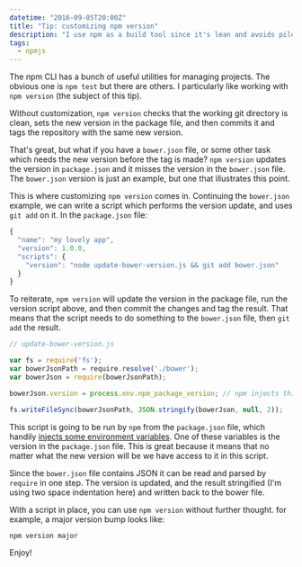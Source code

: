 ```yaml
---
datetime: "2016-09-05T20:00Z"
title: "Tip: customizing npm version"
description: "I use npm as a build tool since it's lean and avoids piles of dependencies while keeping the build portable. I demonstrate how to tweak the version script."
tags:
  - npmjs
---
```

The npm CLI has a bunch of useful utilities for managing projects. The obvious
one is `npm test` but there are others. I particularly like working with
`npm version` (the subject of this tip).

Without customization, `npm version` checks that the working git directory is
clean, sets the new version in the package file, and then commits it and tags
the repository with the same new version.

That's great, but what if you have a `bower.json` file, or some other task which
needs the new version before the tag is made? `npm version` updates the version
in `package.json` and it misses the version in the `bower.json` file. The
`bower.json` version is just an example, but one that illustrates this point.

This is where customizing `npm version` comes in. Continuing the `bower.json`
example, we can write a script which performs the version update, and
uses `git add` on it. In the `package.json` file:

```javascript
{
  "name": "my lovely app",
  "version": 1.0.0,
  "scripts": {
    "version": "node update-bower-version.js && git add bower.json"
  }
}
```

To reiterate, `npm version` will update the version in the package file, run the
version script above, and then commit the changes and tag the result. That means
that the script needs to do something to the `bower.json` file, then `git add`
the result.

```javascript
// update-bower-version.js

var fs = require('fs');
var bowerJsonPath = require.resolve('./bower');
var bowerJson = require(bowerJsonPath);

bowerJson.version = process.env.npm_package_version; // npm injects this

fs.writeFileSync(bowerJsonPath, JSON.stringify(bowerJson, null, 2));
```

This script is going to be run by `npm` from the `package.json` file, which
handily [injects some environment variables][1]. One of these variables is the
version in the `package.json` file. This is great because it means that no
matter what the new version will be we have access to it in this script.

Since the `bower.json` file contains JSON it can be read and parsed by `require`
in one step. The version is updated, and the result stringified (I'm using two
space indentation here) and written back to the bower file.

With a script in place, you can use `npm version` without further thought. for
example, a major version bump looks like:

```bash
npm version major
```

Enjoy!

[1]: https://docs.npmjs.com/misc/scripts#packagejson-vars
